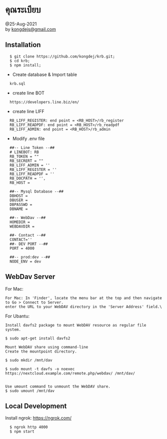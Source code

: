 # คุณระเบียบ

@25-Aug-2021\
by kongdejs@gmail.com

## Installation
```
  $ git clone https://github.com/kongdej/krb.git;
  $ cd krb;
  $ npm install;
```

- Create database & Import table
```
  krb.sql
```
- create line BOT
```
  https://developers.line.biz/en/
```
- create line LIFF
```
  RB_LIFF_REGISTER: end point = <RB_HOST>/rb_register
  RB_LIFF_READPDF: end point = <RB_HOST>/rb_readpdf
  RB_LIFF_ADMIN: end point = <RB_HOST>/rb_admin
```

- Modify .env file
```
  ##-- Line Token --##
  # LINEBOT: RB
  RB_TOKEN = ""
  RB_SECRERT = ""
  RB_LIFF_ADMIN = ''
  RB_LIFF_REGISTER = ''
  RB_LIFF_READPDF = ''
  RB_DOCPATH = '',
  RB_HOST =

  ##-- Mysql Database --##
  DBHOST =
  DBUSER =
  DBPASSWD =
  DBNAME =

  ##-- WebDav --##
  HOMEDIR =
  WEBDAVDIR =

  ##- Contact --##
  CONTACT=''
  ##- DEV PORT --##
  PORT = 4000

  ##-- prod:dev --##
  NODE_ENV = dev

```

## WebDav Server
For Mac:
```
For Mac: In 'Finder', locate the menu bar at the top and then navigate to Go > Connect to Server.
enter the URL to your WebDAV directory in the 'Server Address' field.\
```

For Ubantu:
```
Install davfs2 package to mount WebDAV resource as regular file system.

$ sudo apt-get install davfs2

Mount WebDAV share using command-line
Create the mountpoint directory.

$ sudo mkdir /mnt/dav

$ sudo mount -t davfs -o noexec https://nextcloud.example.com/remote.php/webdav/ /mnt/dav/


Use umount command to unmount the WebDAV share.
$ sudo umount /mnt/dav
```

## Local Development
Install ngrok: https://ngrok.com/

```
  $ ngrok http 4000
  $ npm start
```
